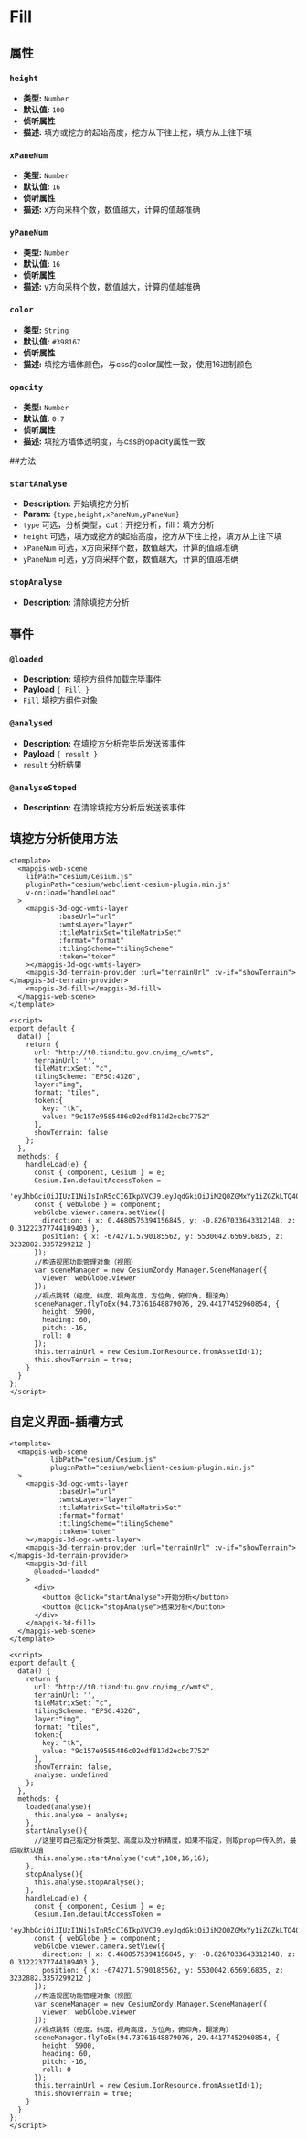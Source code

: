 # Fill

## 属性

### `height`

- **类型:** `Number`
- **默认值:** `100`
- **侦听属性**
- **描述:** 填方或挖方的起始高度，挖方从下往上挖，填方从上往下填

### `xPaneNum`

- **类型:** `Number`
- **默认值:** `16`
- **侦听属性**
- **描述:** x方向采样个数，数值越大，计算的值越准确

### `yPaneNum`

- **类型:** `Number`
- **默认值:** `16`
- **侦听属性**
- **描述:** y方向采样个数，数值越大，计算的值越准确

### `color`

- **类型:** `String`
- **默认值:** `#398167`
- **侦听属性**
- **描述:** 填挖方墙体颜色，与css的color属性一致，使用16进制颜色

### `opacity`

- **类型:** `Number`
- **默认值:** `0.7`
- **侦听属性**
- **描述:** 填挖方墙体透明度，与css的opacity属性一致

##方法

### `startAnalyse`
- **Description:** 开始填挖方分析
- **Param:** `{type,height,xPaneNum,yPaneNum}`
- `type` 可选，分析类型，cut：开挖分析，fill：填方分析
- `height` 可选，填方或挖方的起始高度，挖方从下往上挖，填方从上往下填
- `xPaneNum` 可选，x方向采样个数，数值越大，计算的值越准确
- `yPaneNum` 可选，y方向采样个数，数值越大，计算的值越准确

### `stopAnalyse`
- **Description:** 清除填挖方分析

## 事件

### `@loaded`

- **Description:** 填挖方组件加载完毕事件
- **Payload** `{ Fill }`
- `Fill` 填挖方组件对象

### `@analysed`

- **Description:** 在填挖方分析完毕后发送该事件
- **Payload** `{ result }`
- `result` 分析结果

### `@analyseStoped`

- **Description:** 在清除填挖方分析后发送该事件

## 填挖方分析使用方法

```vue
<template>
  <mapgis-web-scene
    libPath="cesium/Cesium.js"
    pluginPath="cesium/webclient-cesium-plugin.min.js"
    v-on:load="handleLoad"
  >
    <mapgis-3d-ogc-wmts-layer
            :baseUrl="url"
            :wmtsLayer="layer"
            :tileMatrixSet="tileMatrixSet"
            :format="format"
            :tilingScheme="tilingScheme"
            :token="token"
    ></mapgis-3d-ogc-wmts-layer>
    <mapgis-3d-terrain-provider :url="terrainUrl" :v-if="showTerrain"></mapgis-3d-terrain-provider>
    <mapgis-3d-fill></mapgis-3d-fill>
  </mapgis-web-scene>
</template>

<script>
export default {
  data() {
    return {
      url: "http://t0.tianditu.gov.cn/img_c/wmts",
      terrainUrl: '',
      tileMatrixSet: "c",
      tilingScheme: "EPSG:4326",
      layer:"img",
      format: "tiles",
      token:{
        key: "tk",
        value: "9c157e9585486c02edf817d2ecbc7752"
      },
      showTerrain: false
    };
  },
  methods: {
    handleLoad(e) {
      const { component, Cesium } = e;
      Cesium.Ion.defaultAccessToken =
              'eyJhbGciOiJIUzI1NiIsInR5cCI6IkpXVCJ9.eyJqdGkiOiJiM2Q0ZGMxYy1iZGZkLTQ4OWItODlhMy1iOWNkMDE0M2U3YWEiLCJpZCI6NTEzNSwiaWF0IjoxNjA2MjE0OTkyfQ.2aktNrUASlLsPwSFtkgKBTQLJTAnOTyjgKDRQmnafiE';
      const { webGlobe } = component;
      webGlobe.viewer.camera.setView({
        direction: { x: 0.4680575394156845, y: -0.8267033643312148, z: 0.31222377744109403 },
        position: { x: -674271.5790185562, y: 5530042.656916835, z: 3232882.3357299212 }
      });
      //构造视图功能管理对象（视图）
      var sceneManager = new CesiumZondy.Manager.SceneManager({
        viewer: webGlobe.viewer
      });
      //视点跳转（经度，纬度，视角高度，方位角，俯仰角，翻滚角）
      sceneManager.flyToEx(94.73761648879076, 29.44177452960854, {
        height: 5900,
        heading: 60,
        pitch: -16,
        roll: 0
      });
      this.terrainUrl = new Cesium.IonResource.fromAssetId(1);
      this.showTerrain = true;
    }
  }
};
</script>
```

## 自定义界面-插槽方式

```vue
<template>
  <mapgis-web-scene
          libPath="cesium/Cesium.js"
          pluginPath="cesium/webclient-cesium-plugin.min.js"
  >
    <mapgis-3d-ogc-wmts-layer
            :baseUrl="url"
            :wmtsLayer="layer"
            :tileMatrixSet="tileMatrixSet"
            :format="format"
            :tilingScheme="tilingScheme"
            :token="token"
    ></mapgis-3d-ogc-wmts-layer>
    <mapgis-3d-terrain-provider :url="terrainUrl" :v-if="showTerrain"></mapgis-3d-terrain-provider>
    <mapgis-3d-fill
      @loaded="loaded"
    >
      <div>
        <button @click="startAnalyse">开始分析</button>
        <button @click="stopAnalyse">结束分析</button>
      </div>
    </mapgis-3d-fill>
  </mapgis-web-scene>
</template>

<script>
export default {
  data() {
    return {
      url: "http://t0.tianditu.gov.cn/img_c/wmts",
      terrainUrl: '',
      tileMatrixSet: "c",
      tilingScheme: "EPSG:4326",
      layer:"img",
      format: "tiles",
      token:{
        key: "tk",
        value: "9c157e9585486c02edf817d2ecbc7752"
      },
      showTerrain: false,
      analyse: undefined
    };
  },
  methods: {
    loaded(analyse){
      this.analyse = analyse;
    },
    startAnalyse(){
      //这里可自己指定分析类型、高度以及分析精度，如果不指定，则取prop中传入的，最后取默认值
      this.analyse.startAnalyse("cut",100,16,16);
    },
    stopAnalyse(){
      this.analyse.stopAnalyse();
    },
    handleLoad(e) {
      const { component, Cesium } = e;
      Cesium.Ion.defaultAccessToken =
              'eyJhbGciOiJIUzI1NiIsInR5cCI6IkpXVCJ9.eyJqdGkiOiJiM2Q0ZGMxYy1iZGZkLTQ4OWItODlhMy1iOWNkMDE0M2U3YWEiLCJpZCI6NTEzNSwiaWF0IjoxNjA2MjE0OTkyfQ.2aktNrUASlLsPwSFtkgKBTQLJTAnOTyjgKDRQmnafiE';
      const { webGlobe } = component;
      webGlobe.viewer.camera.setView({
        direction: { x: 0.4680575394156845, y: -0.8267033643312148, z: 0.31222377744109403 },
        position: { x: -674271.5790185562, y: 5530042.656916835, z: 3232882.3357299212 }
      });
      //构造视图功能管理对象（视图）
      var sceneManager = new CesiumZondy.Manager.SceneManager({
        viewer: webGlobe.viewer
      });
      //视点跳转（经度，纬度，视角高度，方位角，俯仰角，翻滚角）
      sceneManager.flyToEx(94.73761648879076, 29.44177452960854, {
        height: 5900,
        heading: 60,
        pitch: -16,
        roll: 0
      });
      this.terrainUrl = new Cesium.IonResource.fromAssetId(1);
      this.showTerrain = true;
    }
  }
};
</script>
```
